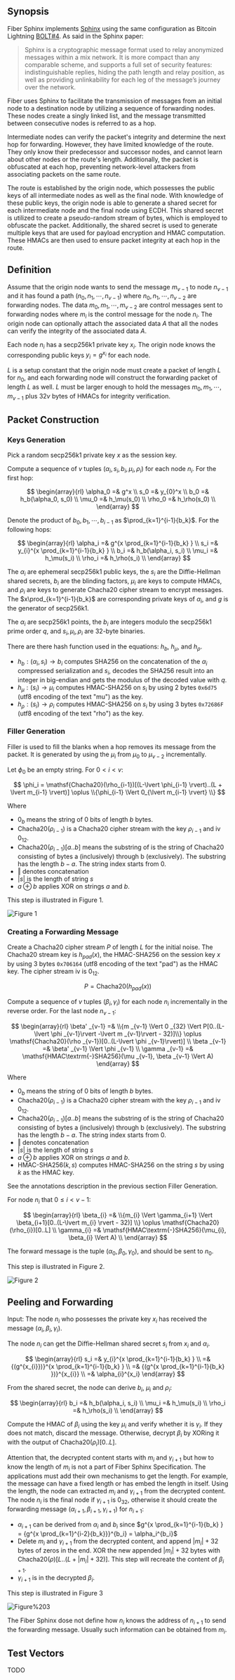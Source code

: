 ## Synopsis

Fiber Sphinx implements [Sphinx][Sphinx] using the same configuration as Bitcoin Lightning [BOLT#4][BOLT4]. As said in the Sphinx paper:

> Sphinx is a cryptographic message format used to relay anonymized messages within a mix network. It is more compact than any comparable scheme, and supports a full set of security features: indistinguishable replies, hiding the path length and relay position, as well as providing unlinkability for each leg of the message’s journey over the network.

[Sphinx]: http://ieeexplore.ieee.org/document/5207650/
[BOLT4]: https://github.com/lightning/bolts/blob/master/04-onion-routing.md

Fiber uses Sphinx to facilitate the transmission of messages from an initial node to a destination node by utilizing a sequence of forwarding nodes. These nodes create a singly linked list, and the message transmitted between consecutive nodes is referred to as a hop.

Intermediate nodes can verify the packet's integrity and determine the next hop for forwarding. However, they have limited knowledge of the route. They only know their predecessor and successor nodes, and cannot learn about other nodes or the route's length. Additionally, the packet is obfuscated at each hop, preventing network-level attackers from associating packets on the same route.

The route is established by the origin node, which possesses the public keys of all intermediate nodes as well as the final node. With knowledge of these public keys, the origin node is able to generate a shared secret for each intermediate node and the final node using ECDH. This shared secret is utilized to create a pseudo-random stream of bytes, which is employed to obfuscate the packet. Additionally, the shared secret is used to generate multiple keys that are used for payload encryption and HMAC computation. These HMACs are then used to ensure packet integrity at each hop in the route.

## Definition

Assume that the origin node wants to send the message $m_{v-1}$ to node $n_{v-1}$ and it has found a path $(n_0, n_1, \cdots, n_{v-1})$ where $n_0, n_1, \cdots, n_{v-2}$ are forwarding nodes. The data $m_0, m_1, \cdots, m_{v-2}$ are control messages sent to forwarding nodes where $m_i$ is the control message for the node $n_i$. The origin node can optionally attach the associated data $A$ that all the nodes can verify the integrity of the associated data $A$.

Each node $n_i$ has a secp256k1 private key $x_i$. The origin node knows the corresponding public keys $y_i = g^{x_i}$ for each node.

$L$ is a setup constant that the origin node must create a packet of length $L$ for $n_0$, and each forwarding node will construct the forwarding packet of length $L$ as well. $L$ must be larger enough to hold the messages $m_0, m_1, \cdots, m_{v-1}$ plus $32v$ bytes of HMACs for integrity verification.

## Packet Construction

### Keys Generation

Pick a random secp256k1 private key $x$ as the session key.

Compute a sequence of $v$ tuples $(\alpha_i, s_i, b_i, \mu_i, \rho_i)$ for each node $n_i$. For the first hop:

$$
\begin{array}{rl}
\alpha_0 =& g^x \\
s_0 =& y_{0}^x \\
b_0 =& h_b(\alpha_0, s_0) \\
\mu_0 =& h_\mu(s_0) \\
\rho_0 =& h_\rho(s_0) \\
\end{array}
$$

Denote the product of $b_0, b_1, \cdots, b_{i-1}$ as $\prod_{k=1}^{i-1}{b_k}$. For the following hops:

$$
\begin{array}{rl}
\alpha_i =& g^{x \prod_{k=1}^{i-1}{b_k} } \\
s_i =& y_{i}^{x \prod_{k=1}^{i-1}{b_k} } \\
b_i =& h_b(\alpha_i, s_i) \\
\mu_i =& h_\mu(s_i) \\
\rho_i =& h_\rho(s_i) \\
\end{array}
$$

The $\alpha_i$ are ephemeral secp256k1 public keys, the $s_i$ are the Diffie-Hellman shared secrets, $b_i$ are the blinding factors, $\mu_i$ are keys to compute HMACs, and $\rho_i$ are keys to generate Chacha20 cipher stream to encrypt messages. The $x\prod_{k=1}^{i-1}{b_k}$ are corresponding private keys of $\alpha_i$, and $g$ is the generator of secp256k1.

The $\alpha_i$ are secp256k1 points, the $b_i$ are integers modulo the secp256k1 prime order $q$, and $s_i, \mu_i, \rho_i$ are 32-byte binaries.

There are there hash function used in the equations: $h_b$, $h_\mu$, and $h_\rho$.

- $h_b: (\alpha_i, s_i) \to b_i$ computes SHA256 on the concatenation of the $\alpha_i$ compressed serialization and $s_i$, decodes the SHA256 result into an integer in big-endian and gets the modulus of the decoded value with $q$.
- $h_\mu: (s_i) \to \mu_i$ computes HMAC-SHA256 on $s_i$ by using 2 bytes `0x6d75` (utf8 encoding of the text "mu") as the key.
- $h_\rho: (s_i) \to \rho_i$ computes HMAC-SHA256 on $s_i$ by using 3 bytes `0x72686F` (utf8 encoding of the text "rho") as the key.

### Filler Generation

Filler is used to fill the blanks when a hop removes its message from the packet. It is generated by using the $\mu_i$ from $\mu_0$ to $\mu_{v-2}$ incrementally.

Let $\phi_0$ be an empty string. For $0 \lt i \lt v$:

$$
\phi_i = \mathsf{Chacha20}(\rho_{i-1})[(L-\lvert \phi_{i-1} \rvert)..(L + \lvert m_{i-1} \rvert)] \oplus \\{\phi_{i-1} \Vert 0_{\lvert m_{i-1} \rvert} \\}
$$

Where
- $0_b$ means the string of 0 bits of length $b$ bytes.
- $\mathsf{Chacha20}(\rho_{i-1})$ is a Chacha20 cipher stream with the key $\rho_{i-1}$ and iv $0_{12}$.
- $\mathsf{Chacha20}(\rho_{i-1})[a..b]$ means the substring of is the string of $\mathsf{Chacha20}$ consisting of bytes a (inclusively) through b (exclusively). The substring has the length $b - a$. The string index starts from 0.
- $\Vert$ denotes concatenation
- $\lvert s \rvert$ is the length of string $s$
- $a \oplus b$ applies XOR on strings $a$ and $b$.

This step is illustrated in Figure 1.

![Figure 1](Fiber%20Sphinx%20Specification%20-%20Filler%20Generation%20v2.excalidraw.svg)

### Creating a Forwarding Message

Create a Chacha20 cipher stream $P$ of length $L$ for the initial noise. The Chacha20 stream key is $h_{\mathit{pad}}(x)$, the HMAC-SHA256 on the session key $x$ by using 3 bytes `0x706164` (utf8 encoding of the text "pad") as the HMAC key. The cipher stream iv is $0_{12}$.

$$
P = \mathsf{Chacha20}(h_{\mathit{pad}}(x))
$$

Compute a sequence of $v$ tuples $(\beta_i, \gamma_i)$ for each node $n_i$ incrementally in the reverse order. For the last node $n_{v-1}$:

$$
\begin{array}{rl}
\beta' _{v-1} =& \\{m _{v-1} \Vert 0 _{32} \Vert P[0..(L-\lvert \phi _{v-1}\rvert -\lvert m _{v-1}\rvert - 32)]\\} \oplus \mathsf{Chacha20}(\rho _{v-1})[0..(L-\lvert \phi _{v-1}\rvert)] \\
\beta _{v-1} =& \beta' _{v-1} \Vert \phi _{v-1} \\
\gamma _{v-1} =& \mathsf{HMAC\textrm{-}SHA256}(\mu _{v-1}, \beta _{v-1} \Vert A)
\end{array}
$$

Where
- $0_b$ means the string of 0 bits of length $b$ bytes.
- $\mathsf{Chacha20}(\rho_{i-1})$ is a Chacha20 cipher stream with the key $\rho_{i-1}$ and iv $0_{12}$.
- $\mathsf{Chacha20}(\rho_{i-1})[a..b]$ means the substring of is the string of $\mathsf{Chacha20}$ consisting of bytes a (inclusively) through b (exclusively). The substring has the length $b - a$. The string index starts from 0.
- $\Vert$ denotes concatenation
- $\lvert s \rvert$ is the length of string $s$
- $a \oplus b$ applies XOR on strings $a$ and $b$.
- $\mathsf{HMAC\textrm{-}SHA256}(k, s)$ computes HMAC-SHA256 on the string $s$ by using $k$ as the HMAC key.

See the annotations description in the previous section Filler Generation.

For node $n_i$ that $0 \le i \lt v-1$:

$$
\begin{array}{rl}
\beta_{i} =& \\{m_{i} \Vert \gamma_{i+1} \Vert \beta_{i+1}[0..(L-\lvert m_{i} \rvert - 32)] \\} \oplus \mathsf{Chacha20}(\rho_{i})[0..L] \\
\gamma_{i} =& \mathsf{HMAC\textrm{-}SHA256}(\mu_{i}, \beta_{i} \Vert A) \\
\end{array}
$$

The forward message is the tuple $(\alpha_0, \beta_0, \gamma_0)$, and should be sent to $n_0$.

This step is illustrated in Figure 2.

![Figure 2](Fiber%20Sphinx%20Specification%20-%20Construction.excalidraw.svg)

## Peeling and Forwarding

Input:  The node $n_i$ who possesses the private key $x_i$ has received the message $(\alpha_i, \beta_i, \gamma_i)$.

The node $n_i$ can get the Diffie-Hellman shared secret $s_i$ from $x_i$ and $\alpha_i$.

$$
\begin{array}{rl}
s_i =& y_{i}^{x \prod_{k=1}^{i-1}{b_k} } \\
    =& {(g^{x_{i}})}^{x \prod_{k=1}^{i-1}{b_k} } \\
    =& {(g^{x \prod_{k=1}^{i-1}{b_k} })}^{x_{i}} \\
    =& \alpha_{i}^{x_i}
\end{array}
$$

From the shared secret, the node can derive $b_i$, $\mu_i$ and $\rho_i$:

$$
\begin{array}{rl}
b_i =& h_b(\alpha_i, s_i) \\
\mu_i =& h_\mu(s_i) \\
\rho_i =& h_\rho(s_i) \\
\end{array}
$$

Compute the HMAC of $\beta_i$ using the key $\mu_i$ and verify whether it is $\gamma_i$. If they does not match, discard the message. Otherwise, decrypt $\beta_i$ by XORing it with the output of $\mathsf{Chacha20}(\rho_i)[0..L]$.

Attention that, the decrypted content starts with $m_i$ and $\gamma_{i+1}$ but how to know the length of $m_i$ is not a part of Fiber Sphinx Specification. The applications must add their own mechanisms to get the length. For example, the message can have a fixed length or has embed the length in itself. Using the length, the node can extracted $m_i$ and $\gamma_{i+1}$ from the decrypted content. The node $n_i$ is the final node if $\gamma_{i+1}$ is $0_{32}$, otherwise it should create the forwarding message $(\alpha_{i+1}, \beta_{i+1}, \gamma_{i+1})$ for $n_{i+1}$:

- $\alpha_{i+1}$ can be derived from $\alpha_i$ and $b_i$ since $g^{x \prod_{k=1}^{i-1}{b_k} } = {g^{x \prod_{k=1}^{i-2}{b_k}}}^{b_i} = \alpha_i^{b_i}$
- Delete $m_i$ and $\gamma_{i+1}$ from the decrypted content, and append $\lvert m_i \rvert + 32$ bytes of zeros in the end. XOR the new appended $\lvert m_i \rvert + 32$ bytes with $\mathsf{Chacha20}(\rho)[L..(L+\lvert m_i \rvert+32)]$. This step will recreate the content of $\beta_{i+1}$.
- $\gamma_{i+1}$ is in the decrypted $\beta_i$.

This step is illustrated in Figure 3

![Figure%203](Fiber%20Sphinx%20Specification%20-%20Peeling.excalidraw.svg)

The Fiber Sphinx dose not define how $n_i$ knows the address of $n_{i+1}$ to send the forwarding message. Usually such information can be obtained from $m_i$.

## Test Vectors

TODO
